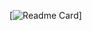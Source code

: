 [![Readme Card](https://github-readme-stats.vercel.app/api/pin/?username=iagodsv&repo=github-readme-stats)]
